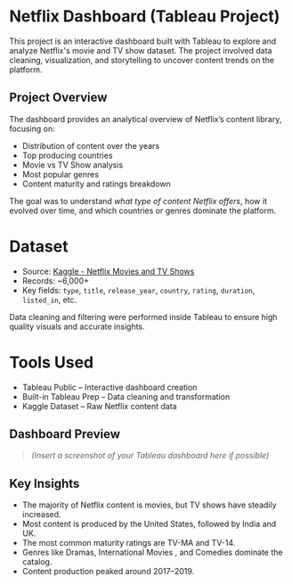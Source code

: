 #  Netflix Dashboard (Tableau Project)

This project is an interactive dashboard built with Tableau to explore and analyze Netflix's movie and TV show dataset. The project involved data cleaning, visualization, and storytelling to uncover content trends on the platform.


## Project Overview

The dashboard provides an analytical overview of Netflix’s content library, focusing on:

-  Distribution of content over the years
-  Top producing countries
-  Movie vs TV Show analysis
-  Most popular genres
-  Content maturity and ratings breakdown

The goal was to understand *what type of content Netflix offers*, how it evolved over time, and which countries or genres dominate the platform.

# Dataset

- Source: [Kaggle - Netflix Movies and TV Shows](https://www.kaggle.com/datasets/shivamb/netflix-shows)
- Records: ~6,000+
- Key fields: `type`, `title`, `release_year`, `country`, `rating`, `duration`, `listed_in`, etc.

Data cleaning and filtering were performed inside Tableau to ensure high quality visuals and accurate insights.


#  Tools Used

- Tableau Public – Interactive dashboard creation  
- Built-in Tableau Prep – Data cleaning and transformation  
- Kaggle Dataset – Raw Netflix content data  


##  Dashboard Preview

> *(Insert a screenshot of your Tableau dashboard here if possible)*



##  Key Insights

- The majority of Netflix content is movies, but TV shows have steadily increased.
- Most content is produced by the United States, followed by India and UK.
- The most common maturity ratings are TV-MA and TV-14.
- Genres like Dramas, International Movies , and Comedies dominate the catalog.
- Content production peaked around 2017–2019.



